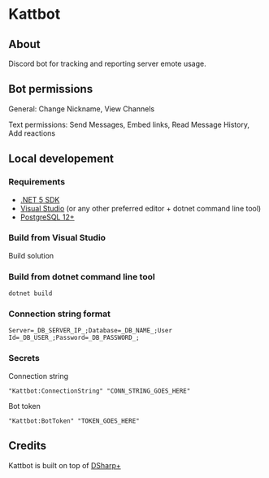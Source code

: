 ﻿# Kattbot

## About
Discord bot for tracking and reporting server emote usage.

## Bot permissions

General: Change Nickname, View Channels

Text permissions: Send Messages, Embed links, Read Message History, Add reactions

## Local developement

### Requirements

* [.NET 5 SDK](https://dotnet.microsoft.com/download/visual-studio-sdks)
* [Visual Studio](https://visualstudio.microsoft.com/) (or any other preferred editor + dotnet command line tool)
* [PostgreSQL 12+](https://www.postgresql.org/)

### Build from Visual Studio

Build solution

### Build from dotnet command line tool

`dotnet build`

### Connection string format
`Server=_DB_SERVER_IP_;Database=_DB_NAME_;User Id=_DB_USER_;Password=_DB_PASSWORD_;`

### Secrets
Connection string 

`"Kattbot:ConnectionString" "CONN_STRING_GOES_HERE"​`

Bot token

`"Kattbot:BotToken" "TOKEN_GOES_HERE"​`

## Credits

Kattbot is built on top of [DSharp+](https://dsharpplus.github.io/index.html)